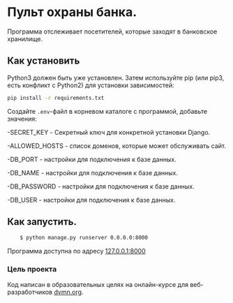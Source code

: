 # Пульт охраны банка.
Программа отслеживает посетителей, которые заходят в банковское хранилище. 

## Как установить

Python3 должен быть уже установлен. Затем используйте pip (или pip3, есть конфликт с Python2) для установки зависимостей:

```bash
pip install -r requirements.txt
```
Создайте `.env`-файл в корневом каталоге с программой, добавьте значения:  

-SECRET_KEY - Секретный ключ для конкретной установки Django.

-ALLOWED_HOSTS - список доменов, которые может обслуживать сайт.

-DB_PORT - настройки для подключения к базе данных.

-DB_NAME - настройки для подключения к базе данных.

-DB_PASSWORD - настройки для подключения к базе данных.

-DB_USER - настройки для подключения к базе данных.


## Как запустить.

  ```bash
      $ python manage.py runserver 0.0.0.0:8000
  ```
Программа доступна по адресу  [127.0.0.1:8000]( 127.0.0.1:8000 ) 
### Цель проекта

Код написан в образовательных целях на онлайн-курсе для веб-разработчиков [dvmn.org](https://dvmn.org/).